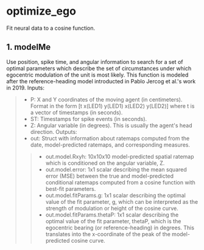 # optimize_ego
Fit neural data to a cosine function.
## 1. modelMe
Use position, spike time, and angular information to search for a set of optimal parameters which describe the set of circumstances under which egocentric modulation of the unit is most likely. This function is modeled after the reference-heading model introducted in Pablo Jercog et al.'s work in 2019.
Inputs:
> * P:   X and Y coordinates of the moving agent (in centimeters). Format in the form [t x(LED1) y(LED1) x(LED2) y(LED2)] where t is a vector of timestamps (in seconds).
> * ST:  Timestamps for spike events (in seconds).
> * Z:   Angular variable (in degrees). This is usually the agent's head direction.
Outputs:
> * out: Struct with information about ratemaps computed from the date, model-predicted ratemaps, and corresponding measures.
>> * out.model.Rxyh: 10x10x10 model-predicted spatial ratemap which is conditioned on the angular variable, Z. 
>> * out.model.error: 1x1 scalar describing the mean squared error (MSE) between the true and model-predicted conditional ratemaps computed from a cosine function with best-fit parameters.
>> * out.model.fitParams.g: 1x1 scalar describing the optimal value of the fit parameter, g, which can be interpreted as the strength of modulation or height of the cosine curve.
>> * out.model.fitParams.thetaP: 1x1 scalar describing the optimal value of the fit parameter, thetaP, which is the egocentric bearing (or reference-heading) in degrees. This translates into the x-coordinate of the peak of the model-predicted cosine curve.
